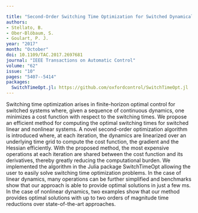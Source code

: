 ```yaml
---

title: "Second-Order Switching Time Optimization for Switched Dynamical Systems"
authors:
- Stellato, B.
- Ober-Blöbaum, S.
- Goulart, P. J.
year: "2017"
month: "October"
doi: 10.1109/TAC.2017.2697681
journal: "IEEE Transactions on Automatic Control"
volume: "62"
issue: "10"
pages: "5407--5414"
packages:
  SwitchTimeOpt.jl: https://github.com/oxfordcontrol/SwitchTimeOpt.jl
---
```

Switching time optimization arises in finite-horizon optimal control for switched systems where, given a sequence of continuous dynamics, one minimizes a cost function with respect to the switching times. We propose an efficient method for computing the optimal switching times for switched linear and nonlinear systems. A novel second-order optimization algorithm is introduced where, at each iteration, the dynamics are linearized over an underlying time grid to compute the cost function, the gradient and the Hessian efficiently. With the proposed method, the most expensive operations at each iteration are shared between the cost function and its derivatives, thereby greatly reducing the computational burden. We implemented the algorithm in the Julia package SwitchTimeOpt allowing the user to easily solve switching time optimization problems. In the case of linear dynamics, many operations can be further simplified and benchmarks show that our approach is able to provide optimal solutions in just a few ms. In the case of nonlinear dynamics, two examples show that our method provides optimal solutions with up to two orders of magnitude time reductions over state-of-the-art approaches.
